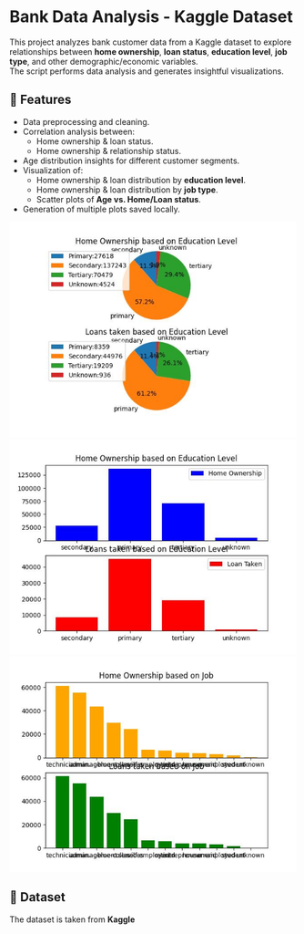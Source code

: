 # Bank Data Analysis - Kaggle Dataset

This project analyzes bank customer data from a Kaggle dataset to explore relationships between **home ownership**, **loan status**, **education level**, **job type**, and other demographic/economic variables.  
The script performs data analysis and generates insightful visualizations.

## 📌 Features
- Data preprocessing and cleaning.
- Correlation analysis between:
  - Home ownership & loan status.
  - Home ownership & relationship status.
- Age distribution insights for different customer segments.
- Visualization of:
  - Home ownership & loan distribution by **education level**.
  - Home ownership & loan distribution by **job type**.
  - Scatter plots of **Age vs. Home/Loan status**.
- Generation of multiple plots saved locally.

![Education Home Loan](data/education_home_loan.jpg)
![Education Home Loan Bar](data/education_home_loan_bar.jpg)
![Job Home Loan](data/job_home_loan.jpg)


## 📂 Dataset
The dataset is taken from **Kaggle**
